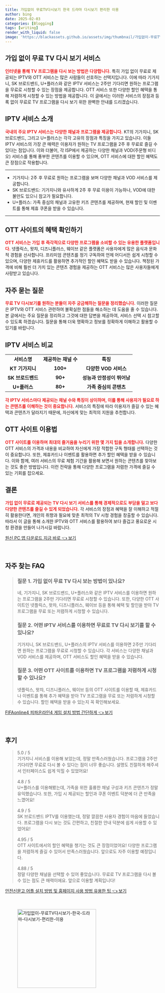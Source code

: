 ```yaml
---
title: 가입없이 무료TV다시보기 한국 드라마 다시보기 편리한 이용
author: bing
date: 2025-02-03
categories: [Blogging]
tags: [writing]
render_with_liquid: false
image: 'https://blackassets.github.io/assets/img/thumbnail/가입없이-무료TV다시보기-한국-드라마-다시보기-편리한-이용.webp'
---
```



<h2 id='무료TV다시보기서비스'>가입 없이 무료 TV 다시 보기 서비스</h2>

<p><b><span style="color: #ee2323;">인터넷을 통해 TV 프로그램을 다시 보는 방법은 다양합니다.</span></b> 특히 가입 없이 무료로 제공되는 IPTV와 OTT 서비스는 많은 사람들이 선호하는 선택지입니다. 이에 따라 기가지니, SK 브로드밴드, U+플러스와 같은 IPTV 서비스는 2주만 기다리면 원하는 프로그램을 무료로 시청할 수 있는 장점을 제공합니다. OTT 서비스 또한 다양한 할인 혜택을 통해 저렴하게 시청할 수 있는 방법을 제공합니다. 이 글에서는 이러한 서비스의 장점과 등록 없이 무료로 TV 프로그램을 다시 보기 위한 완벽한 안내를 드리겠습니다.</p>

<h2 id='IPTV서비스소개'>IPTV 서비스 소개</h2>

<p><b><span style="color: #ee2323;">국내의 주요 IPTV 서비스는 다양한 채널과 프로그램을 제공합니다.</span></b> KT의 기가지니, SK 브로드밴드, 그리고 U+플러스는 각각 고유의 장점과 특징을 가지고 있습니다. 이들 IPTV 서비스의 가장 큰 매력은 이용자가 원하는 TV 프로그램을 2주 후 무료로 즐길 수 있다는 점입니다. 이와 더불어, 각 ISP에서 제공하는 다양한 채널과 VOD(주문형 비디오) 서비스를 통해 풍부한 콘텐츠를 이용할 수 있으며, OTT 서비스에 대한 할인 혜택도 큰 장점으로 작용합니다.</p>

<hr />

<ul>
    <li>기가지니: 2주 후 무료로 원하는 프로그램을 보며 다양한 채널과 VOD 서비스를 제공합니다.</li>
    <li>SK 브로드밴드: 기가지니와 유사하게 2주 후 무료 이용이 가능하나, VOD에 대한 불만도 있으니 참고가 필요합니다.</li>
    <li>U+플러스: 가족 중심의 채널과 고유한 키즈 콘텐츠를 제공하며, 현재 할인 및 이벤트를 통해 제휴 쿠폰을 받을 수 있습니다.</li>
</ul>

<hr />

<h2 id='OTT사이트혜택'>OTT 사이트의 혜택 확인하기</h2>

<p><b><span style="color: #ee2323;">OTT 서비스는 가입 후 즉각적으로 다양한 프로그램을 소비할 수 있는 유용한 플랫폼입니다.</span></b> 넷플릭스, 왓챠, 디즈니플러스, 웨이브 같은 플랫폼은 사용자에게 많은 음식과 문화적 경험을 선사합니다. 프리미엄 콘텐츠를 정기 구독하여 언제 어디서든 쉽게 시청할 수 있으며, 다양한 제휴카드를 활용하면 추가적인 할인 혜택도 받을 수 있습니다. 책정된 가격에 비해 훨씬 더 가치 있는 콘텐츠 경험을 제공하는 OTT 서비스는 많은 사용자들에게 사랑받고 있습니다.</p>

<h2 id='자주묻는질문'>자주 묻는 질문</h2>

<p><b><span style="color: #ee2323;">무료 TV 다시보기를 원하는 분들이 자주 궁금해하는 질문을 정리했습니다.</span></b> 이러한 질문은 IPTV와 OTT 서비스 관련하여 불확실한 점들을 해소하는 데 도움을 줄 수 있습니다. 본 글에서는 주요 질문을 정리하고 그것에 대한 답변을 제공하여, 서비스 선택 시 참고할 수 있도록 하겠습니다. 질문을 통해 더욱 명확하고 정보를 정확하게 이해하고 활용할 수 있기를 바랍니다.</p>

<h2 id='IPTV서비스비교'>IPTV 서비스 비교</h2>

<table>
    <tr>
        <td style="text-align: center; height: 17px;"><b>서비스명</b></td>
        <td style="text-align: center; height: 17px;"><b>제공하는 채널 수</b></td>
        <td style="text-align: center; height: 17px;"><b>특징</b></td>
    </tr>
    <tr>
        <td style="text-align: center; height: 17px;"><b>KT 기가지니</b></td>
        <td style="text-align: center; height: 17px;"><b>100+</b></td>
        <td style="text-align: center; height: 17px;"><b>다양한 VOD 서비스</b></td>
    </tr>
    <tr>
        <td style="text-align: center; height: 17px;"><b>SK 브로드밴드</b></td>
        <td style="text-align: center; height: 17px;"><b>90+</b></td>
        <td style="text-align: center; height: 17px;"><b>성능과 안정성이 뛰어남</b></td>
    </tr>
    <tr>
        <td style="text-align: center; height: 17px;"><b>U+플러스</b></td>
        <td style="text-align: center; height: 17px;"><b>80+</b></td>
        <td style="text-align: center; height: 17px;"><b>가족 중심의 콘텐츠</b></td>
    </tr>
</table>

<p><b><span style="color: #ee2323;">각 IPTV 서비스마다 제공되는 채널 수와 특징이 상이하며, 이를 통해 사용자가 필요로 하는 콘텐츠를 이해하는 것이 중요합니다.</span></b> 서비스의 특징에 따라 이용자가 즐길 수 있는 혜택과 콘텐츠가 달라지기 때문에, 자신에게 맞는 최적의 지원을 추천합니다.</p>

<h2 id='OTT사이트이용법'>OTT 사이트 이용법</h2>

<p><b><span style="color: #ee2323;">OTT 사이트를 이용하며 최대의 즐거움을 누리기 위한 몇 가지 팁을 소개합니다.</span></b> 다양한 OTT 서비스의 가격과 내용을 비교하여 자신에게 가장 적합한 구독 형태를 선택하는 것이 중요합니다. 또한, 제휴카드나 이벤트를 활용하면 추가 할인 혜택을 받을 수 있습니다. 이와 함께, 여러 서비스의 무료 체험 기간을 활용해 보면서 원하는 콘텐츠를 찾아보는 것도 좋은 방법입니다. 이런 전략을 통해 다양한 프로그램을 저렴한 가격에 즐길 수 있는 기회를 잡으세요.</p>

<h2 id='결론'>결론</h2>

<p><b><span style="color: #ee2323;">가입 없이 무료로 제공되는 TV 다시 보기 서비스를 통해 경제적으로도 부담을 덜고 보다 다양한 콘텐츠를 즐길 수 있게 되었습니다.</span></b> 각 서비스의 장점과 혜택을 잘 이해하고 적절히 활용한다면, 개인의 취향과 필요에 맞춘 최적의 TV 시청 경험을 창출할 수 있습니다. 따라서 이 글을 통해 소개한 IPTV와 OTT 서비스를 활용하여 보다 즐겁고 풍요로운 시청 환경을 만들어 나가시길 바랍니다.</p>


<p><a class="click-button" title="원신 PC 앱 다운로드 지금 바로" href="https://blackassets.github.io/posts/%EC%9B%90%EC%8B%A0-PC-%EC%95%B1-%EB%8B%A4%EC%9A%B4%EB%A1%9C%EB%93%9C-%EC%A7%80%EA%B8%88-%EB%B0%94%EB%A1%9C/" rel="dofollow">원신 PC 앱 다운로드 지금 바로 👈 보기</a></p><br>
<h2 id='자주_찾는_FAQ'>자주 찾는 FAQ</h2>
<div itemscope="" itemtype="https://schema.org/FAQPage"> 
<blockquote> 
<div itemscope="" itemprop="mainEntity" itemtype="https://schema.org/Question"> 
<h3 itemprop="name">질문 1. 가입 없이 무료 TV 다시 보는 방법이 있나요?</h3> 
<div itemscope="" itemprop="acceptedAnswer" itemtype="https://schema.org/Answer"> 
<span itemprop="text"> 
<p>네, 기가지니, SK 브로드밴드, U+플러스와 같은 IPTV 서비스를 이용하면 원하는 프로그램을 2주만 기다리면 무료로 시청할 수 있습니다. 또한, 다양한 OTT 사이트인 넷플릭스, 왓챠, 디즈니플러스, 웨이브 등을 통해 혜택 및 할인을 받아 TV 프로그램을 무료 또는 저렴하게 시청할 수 있습니다.</p> 
</span> 
</div> 
</div> 

<div itemscope="" itemprop="mainEntity" itemtype="https://schema.org/Question"> 
<h3 itemprop="name">질문 2. 어떤 IPTV 서비스를 이용하면 무료로 TV 다시 보기를 할 수 있나요?</h3> 
<div itemscope="" itemprop="acceptedAnswer" itemtype="https://schema.org/Answer"> 
<span itemprop="text"> 
<p>기가지니, SK 브로드밴드, U+플러스의 IPTV 서비스를 이용하면 2주만 기다리면 원하는 프로그램을 무료로 시청할 수 있습니다. 각 서비스는 다양한 채널과 VOD 서비스를 제공하며, OTT 서비스도 할인 혜택을 받을 수 있습니다.</p> 
</span> 
</div> 
</div> 

<div itemscope="" itemprop="mainEntity" itemtype="https://schema.org/Question"> 
<h3 itemprop="name">질문 3. 어떤 OTT 사이트를 이용하면 TV 프로그램을 저렴하게 시청할 수 있나요?</h3> 
<div itemscope="" itemprop="acceptedAnswer" itemtype="https://schema.org/Answer"> 
<span itemprop="text"> 
<p>넷플릭스, 왓챠, 디즈니플러스, 웨이브 등의 OTT 사이트를 이용할 때, 제휴카드나 이벤트를 통해 추가 혜택을 받아 TV 프로그램을 무료 또는 저렴하게 시청할 수 있습니다. 할인 혜택을 받을 수 있는지 꼭 확인해보세요.</p> 
</span> 
</div> 
</div> 
</blockquote> 
</div>
<p><a class="click-button" title="FIFAonline4 피파온라인4 게임 설치 방법 간단하게" href="https://blackassets.github.io/posts/FIFAonline4-%ED%94%BC%ED%8C%8C%EC%98%A8%EB%9D%BC%EC%9D%B84-%EA%B2%8C%EC%9E%84-%EC%84%A4%EC%B9%98-%EB%B0%A9%EB%B2%95-%EA%B0%84%EB%8B%A8%ED%95%98%EA%B2%8C/" rel="dofollow">FIFAonline4 피파온라인4 게임 설치 방법 간단하게 👈 보기</a></p><br>
<h2 id='후기'>후기</h2>
<div itemscope itemtype="https://schema.org/Product">
  <blockquote>
  <div itemprop="review" itemscope itemtype="https://schema.org/Review">
      <div itemprop="reviewRating" itemscope itemtype="https://schema.org/Rating"> <span itemprop="ratingValue">5.0</span> / <span itemprop="bestRating">5</span> </div>
      <span itemprop="reviewBody">기가지니 서비스를 이용해 보았는데, 정말 만족스러웠습니다. 프로그램을 2주만 기다리면 무료로 다시 볼 수 있다는 점이 너무 좋습니다. 설명도 친절하게 해주셔서 인터페이스도 쉽게 익힐 수 있었어요!</span>
  </div>
  <br>
  <div itemprop="review" itemscope itemtype="https://schema.org/Review">
      <div itemprop="reviewRating" itemscope itemtype="https://schema.org/Rating"> <span itemprop="ratingValue">4.8</span> / <span itemprop="bestRating">5</span> </div>
      <span itemprop="reviewBody">U+플러스를 이용해봤는데, 가족을 위한 훌륭한 채널 구성과 키즈 콘텐츠가 정말 유익했습니다. 또한, 가입 시 제공되는 할인과 쿠폰 이벤트 덕분에 더 큰 만족을 느꼈어요!</span>
  </div>
  <br>
  <div itemprop="review" itemscope itemtype="https://schema.org/Review">
      <div itemprop="reviewRating" itemscope itemtype="schema.org/Rating"> <span itemprop="ratingValue">4.9</span> / <span itemprop="bestRating">5</span> </div>
      <span itemprop="reviewBody">SK 브로드밴드 IPTV를 이용했는데, 정말 깔끔한 사용자 경험이 마음에 들었습니다. 프로그램을 다시 보는 것도 간편하고, 친절한 안내 덕분에 쉽게 사용할 수 있었어요!</span>
  </div>
  <br>
  <div itemprop="review" itemscope itemtype="https://schema.org/Review">
      <div itemprop="reviewRating" itemscope itemtype="https://schema.org/Rating"> <span itemprop="ratingValue">4.95</span> / <span itemprop="bestRating">5</span> </div>
      <span itemprop="reviewBody">OTT 사이트에서의 할인 혜택을 챙기는 것도 큰 장점이었어요! 다양한 프로그램을 저렴하게 즐길 수 있어서 만족스러웠습니다. 앞으로도 자주 이용할 예정입니다.</span>
  </div>
  <br>
  <div itemprop="review" itemscope itemtype="https://schema.org/Review">
      <div itemprop="reviewRating" itemscope itemtype="https://schema.org/Rating"> <span itemprop="ratingValue">4.88</span> / <span itemprop="bestRating">5</span> </div>
      <span itemprop="reviewBody">정말 다양한 채널을 선택할 수 있어 좋았습니다. 무료로 TV 프로그램을 다시 볼 수 있는 점도 큰 매력이에요. 앞으로 이용할 계획입니다!</span>
  </div>
  </blockquote>
</div>
<p><a class="click-button" title="안전신문고 어플 설치 방법 및 홈페이지 사용 방법 유용한 팁" href="https://blackassets.github.io/posts/%EC%95%88%EC%A0%84%EC%8B%A0%EB%AC%B8%EA%B3%A0-%EC%96%B4%ED%94%8C-%EC%84%A4%EC%B9%98-%EB%B0%A9%EB%B2%95-%EB%B0%8F-%ED%99%88%ED%8E%98%EC%9D%B4%EC%A7%80-%EC%82%AC%EC%9A%A9-%EB%B0%A9%EB%B2%95-%EC%9C%A0%EC%9A%A9%ED%95%9C-%ED%8C%81/" rel="dofollow">안전신문고 어플 설치 방법 및 홈페이지 사용 방법 유용한 팁 👈 보기</a></p><br>
<figure class="image"><img src="https://blackassets.github.io/assets/img/thumbnail/가입없이-무료TV다시보기-한국-드라마-다시보기-편리한-이용.webp" alt="가입없이-무료TV다시보기-한국-드라마-다시보기-편리한-이용" width="256" height="256"></figure>